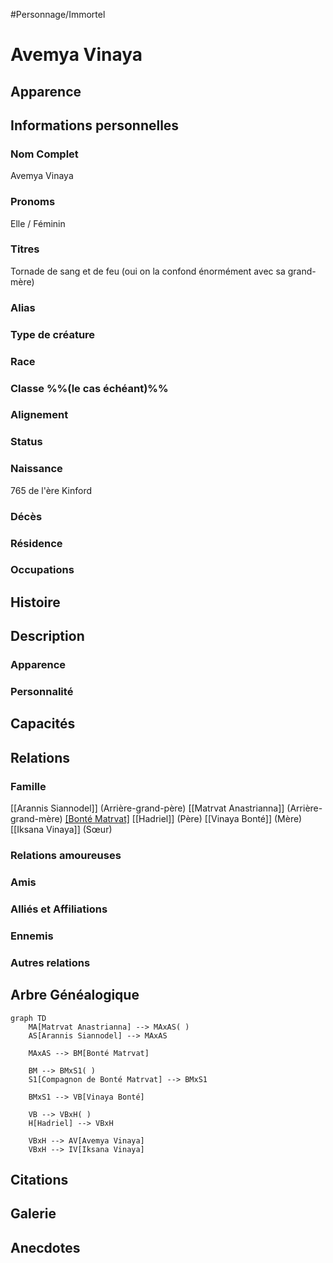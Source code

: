 #Personnage/Immortel 

# Avemya Vinaya

## Apparence

## Informations personnelles
### Nom Complet
Avemya Vinaya
### Pronoms
Elle / Féminin
### Titres
Tornade de sang et de feu (oui on la confond énormément avec sa grand-mère)
### Alias
### Type de créature
### Race
### Classe %%(le cas échéant)%%
### Alignement
### Status
### Naissance
765 de l'ère Kinford

### Décès
### Résidence
### Occupations

## Histoire

## Description
### Apparence

### Personnalité

## Capacités

## Relations
### Famille
[[Arannis Siannodel]] (Arrière-grand-père)
[[Matrvat Anastrianna]] (Arrière-grand-mère)
[[Bonté Matrvat]](Grand-mère)
[[Hadriel]] (Père)
[[Vinaya Bonté]] (Mère)
[[Iksana Vinaya]] (Sœur)
### Relations amoureuses
### Amis
### Alliés et Affiliations
### Ennemis
### Autres relations

## Arbre Généalogique
```mermaid
graph TD
    MA[Matrvat Anastrianna] --> MAxAS( )
    AS[Arannis Siannodel] --> MAxAS

    MAxAS --> BM[Bonté Matrvat]

	BM --> BMxS1( )
    S1[Compagnon de Bonté Matrvat] --> BMxS1
    
    BMxS1 --> VB[Vinaya Bonté]

	VB --> VBxH( )
    H[Hadriel] --> VBxH

	VBxH --> AV[Avemya Vinaya]
	VBxH --> IV[Iksana Vinaya]
```

## Citations

## Galerie

## Anecdotes
